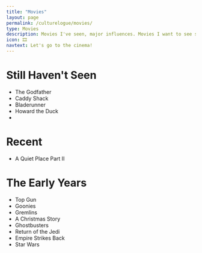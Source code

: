 ```yaml
---
title: "Movies"
layout: page
permalink: /culturelogue/movies/
type: Movies
description: Movies I've seen, major influences. Movies I want to see still. Quite a few classics I've never watched stil.
icon: 🎞️
navtext: Let's go to the cinema!
---
```


# Still Haven't Seen

- The Godfather
- Caddy Shack
- Bladerunner
- Howard the Duck
- 
# Recent

- A Quiet Place Part II

# The Early Years

- Top Gun
- Goonies
- Gremlins
- A Christmas Story
- Ghostbusters
- Return of the Jedi
- Empire Strikes Back
- Star Wars
